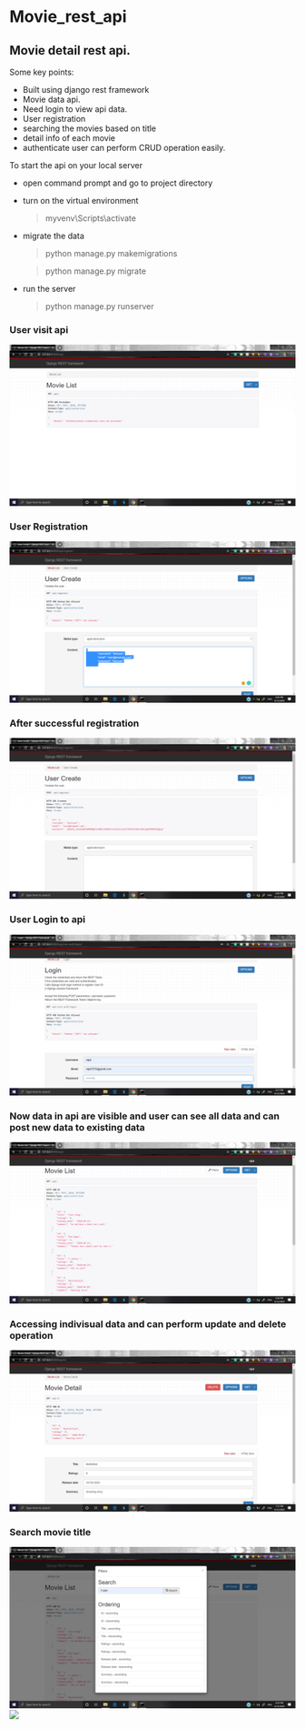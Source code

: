# Movie_rest_api  
## Movie detail rest api.
Some key points:
  * Built using django rest framework
  * Movie data api. 
  * Need login to view api data.
  * User registration
  * searching the movies based on title
  * detail info of each movie
  * authenticate user can perform CRUD operation easily.  
  
To start the api on your local server 
  
   * open command prompt and go to project directory
   * turn on the virtual environment
      > myvenv\Scripts\activate
   * migrate the data
      > python manage.py makemigrations
      
      > python manage.py migrate
   * run the server
      > python manage.py runserver

### User visit api
![](ScreenShots/Home.png)
### User Registration  
![](ScreenShots/registration.png)  
### After successful registration  
![](ScreenShots/after_regis.png)
### User Login to api
![](ScreenShots/Login.png)  
### Now data in api are visible and user can see all data and can post new data to existing data  
![](ScreenShots/index.png)
### Accessing indivisual data and can perform update and delete operation  
![](ScreenShots/indivi.png)
### Search movie title  
![](ScreenShots/search.png)
![](ScreenShots/search_regis.png)
